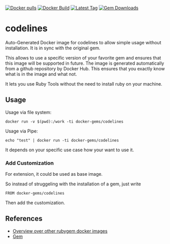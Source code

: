 [![Docker pulls](https://img.shields.io/docker/pulls/rubygem/codelines.svg)](https://hub.docker.com/r/rubygem/codelines/)
[![Docker Build](https://img.shields.io/docker/automated/rubygem/codelines.svg)](https://hub.docker.com/r/rubygem/codelines/)
[![Latest Tag](https://img.shields.io/github/tag/docker-rubygem/codelines.svg)](https://hub.docker.com/r/rubygem/codelines/)
[![Gem Downloads](https://img.shields.io/gem/dt/codelines.svg)](https://rubygems.org/gems/codelines/)
# codelines

Auto-Generated Docker image for codelines to allow simple usage without installation.
It is in sync with the original gem.

This allows to use a specific version of your favorite gem and ensures that this image will be supported in future.
The image is generated automatically from a github repository by Docker Hub.
This ensures that you exactly know what is in the image and what not.

It lets you use Ruby Tools without the need to install ruby on your machine.

## Usage

Usage via file system:

`docker run -v $(pwd):/work -ti docker-gems/codelines`

Usage via Pipe:

`echo "test" | docker run -ti docker-gems/codelines`

It depends on your specific use case how your want to use it.

### Add Customization

For extension, it could be used as base image.

So instead of struggeling with the installation of a gem, just write

`FROM docker-gems/codelines`

Then add the customization.

## References

 - [Overview over other rubygem docker images](https://github.com/thinkbot/docker-rubygem)
 - [Gem](https://rubygems.org/gems/codelines/)
